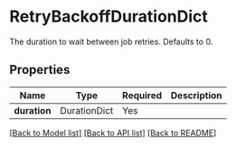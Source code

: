 # RetryBackoffDurationDict

The duration to wait between job retries. Defaults to 0.


## Properties
| Name | Type | Required | Description |
| ------------ | ------------- | ------------- | ------------- |
**duration** | DurationDict | Yes |  |


[[Back to Model list]](../../../README.md#models-v2-link) [[Back to API list]](../../../README.md#documentation-for-api-endpoints) [[Back to README]](../../../README.md)
